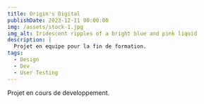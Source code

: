 ```yaml
---
title: Origin's Digital
publishDate: 2023-12-11 00:00:00
img: /assets/stock-1.jpg
img_alt: Iridescent ripples of a bright blue and pink liquid
description: |
  Projet en equipe pour la fin de formation.
tags:
  - Design
  - Dev
  - User Testing
---
```


Projet en cours de developpement.
